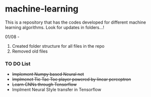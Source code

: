 # machine-learning

This is a repository that has the codes developed for different machine learning algorithms. Look for updates in folders...!

01/08 - 
1. Created folder structure for all files in the repo
2. Removed old files


### TO DO List

- <strike>Implement Numpy based Neural net</strike>
- <strike>Implmenet Tic Tac Toe player powered by linear perceptron</strike>
- <strike>Learn CNNs through Tensorflow</strike>
- Implment Neural Style transfer in Tensorflow
